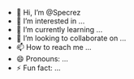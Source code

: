 - 👋 Hi, I’m @Specrez
- 👀 I’m interested in ...
- 🌱 I’m currently learning ...
- 💞️ I’m looking to collaborate on ...
- 📫 How to reach me ...
- 😄 Pronouns: ...
- ⚡ Fun fact: ...

<!---
Specrez/Specrez is a ✨ special ✨ repository because its `README.md` (this file) appears on your GitHub profile.
You can click the Preview link to take a look at your changes.
--->
